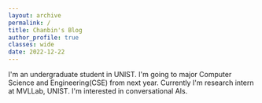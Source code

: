 ```yaml
---
layout: archive
permalink: /
title: Chanbin's Blog
author_profile: true
classes: wide
date: 2022-12-22
---
```

I'm an undergraduate student in UNIST. I'm going to major Computer Science and Engineering(CSE) from next year. Currently I'm research intern at MVLLab, UNIST. I'm interested in conversational AIs.

<figure style="width: 80%" class="align-center">
  <img src="/assets/images/about20220713.jpg" alt="">
</figure>
